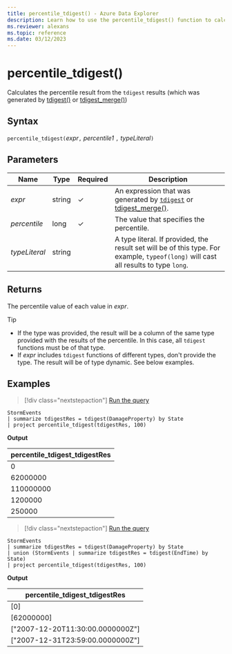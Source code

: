 ```yaml
---
title: percentile_tdigest() - Azure Data Explorer
description: Learn how to use the percentile_tdigest() function to calculate the percentile value of an expression.
ms.reviewer: alexans
ms.topic: reference
ms.date: 03/12/2023
---
```

# percentile_tdigest()

Calculates the percentile result from the `tdigest` results (which was generated by [tdigest()](tdigest-aggfunction.md) or [tdigest_merge()](tdigest-merge-aggfunction.md))

## Syntax

`percentile_tdigest(`*expr*`,` *percentile1* `,` *typeLiteral*`)`

## Parameters

|Name|Type|Required|Description|
|--|--|--|--|
|*expr*|string|&check;|An expression that was generated by [`tdigest`](tdigest-aggfunction.md) or [tdigest_merge()](tdigest-merge-aggfunction.md).|
|*percentile*|long|&check;|The value that specifies the percentile.|
|*typeLiteral*|string||A type literal. If provided, the result set will be of this type. For example, `typeof(long)` will cast all results to type `long`.

## Returns

The percentile value of each value in *expr*.

>[!TIP]
>
>* If the type was provided, the result will be a column of the same type provided with the results of the percentile. In this case, all `tdigest` functions must be of that type.
>* If *expr* includes `tdigest` functions of different types, don't provide the type. The result will be of type dynamic. See below examples.

## Examples

> [!div class="nextstepaction"]
> <a href="https://dataexplorer.azure.com/clusters/help/databases/Samples?query=H4sIAAAAAAAAAwsuyS/KdS1LzSsp5qpRKC7NzU0syqxKVShJyUxPLS4JSi1WsIVxNFwScxPTUwOK8gtSi0oqNRWSKhWCSxJLUoE6C4rys1KTSxSAMslAwzJzUuNhuhBG6SgYGhhoAgDlVqxicwAAAA==" target="_blank">Run the query</a>

```kusto
StormEvents
| summarize tdigestRes = tdigest(DamageProperty) by State
| project percentile_tdigest(tdigestRes, 100)
```

**Output**

|percentile_tdigest_tdigestRes|
|---|
|0|
|62000000|
|110000000|
|1200000|
|250000|

> [!div class="nextstepaction"]
> <a href="https://dataexplorer.azure.com/clusters/help/databases/Samples?query=H4sIAAAAAAAAA4XNsQrCQBAE0N6v2DIHFvED0plePHs5kyGsuHdhbxOI5OO9JlxpOTDzxltS6VdEy6ed8iISlL8gG3lCtjsydUdorkHChJumGWqbo9dG3oKhLJfIKVLjK0d/uT6ODxZUxxVo1vTGYFQuhsLwB8+jX5EzXdrW/QA/si5TvAAAAA==" target="_blank">Run the query</a>

```kusto
StormEvents
| summarize tdigestRes = tdigest(DamageProperty) by State
| union (StormEvents | summarize tdigestRes = tdigest(EndTime) by State)
| project percentile_tdigest(tdigestRes, 100)
```

**Output**

|percentile_tdigest_tdigestRes|
|---|
|[0]|
|[62000000]|
|["2007-12-20T11:30:00.0000000Z"]|
|["2007-12-31T23:59:00.0000000Z"]|
